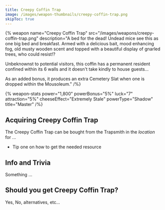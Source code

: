 ```yaml
---
title: Creepy Coffin Trap
image: /images/weapon-thumbnails/creepy-coffin-trap.png
skipToc: true
---
```


{% weapon
 name="Creepy Coffin Trap"
 src="/images/weapons/creepy-coffin-trap.png"
 description="A bed for the dead! Undead mice see this as one big bed and breakfast. Armed with a delicious bait, mood enhancing fog, old musty wooden scent and topped with a beautiful display of gnarled trees, who could resist!?

Unbeknownst to potential visitors, this coffin has a permanent resident confined within its 6 walls and it doesn't take kindly to house guests...

As an added bonus, it produces an extra Cemetery Slat when one is dropped within the Mousoleum."
/%}

{% weapon-stats
 power="1,800"
 powerBonus="5%"
 luck="7"
 attraction="5%"
 cheeseEffect="Extremely Stale"
 powerType="Shadow"
 title="Master"
/%}

## Acquiring Creepy Coffin Trap

The Creepy Coffin Trap can be bought from the Trapsmith in the *location* for ...

- Tip one on how to get the needed resource

## Info and Trivia

Something ...

## Should you get Creepy Coffin Trap?

Yes, No, alternatives, etc...
